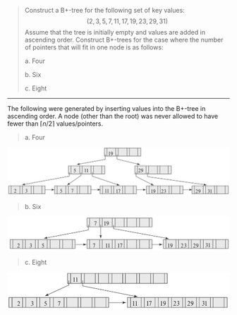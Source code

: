 > Construct a B+-tree for the following set of key values: 
> $$
> (2, 3, 5, 7, 11, 17, 19, 23, 29, 31)
> $$
> Assume that the tree is initially empty and values are added in 
> ascending order. Construct B+-trees for the case where the number
> of pointers that will fit in one node is as follows: 
> 
> a. Four
> 
> b. Six
> 
> c. Eight 

--------------------------------

The following were generated by inserting values into the B+-tree in ascending
order. A node (other than the root) was never allowed to have fewer than 
$\lceil n / 2 \rceil$ values/pointers. 

> a. Four

<img src="14.3a.png"/>

> b. Six

<img src="14.3b.png"/>

> c. Eight 

<img src="14.3c.png"/>
